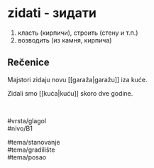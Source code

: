 # zidati - зидати

1. класть (кирпичи), строить (стену и т.п.)
2. возводить (из камня, кирпича)

## Rečenice

Majstori zidaju novu [[garaža|garažu]] iza kuće.

Zidali smo [[kuća|kuću]] skoro dve godine.

<br>

#vrsta/glagol  
#nivo/B1  

#tema/stanovanje  
#tema/gradilište  
#tema/posao  
